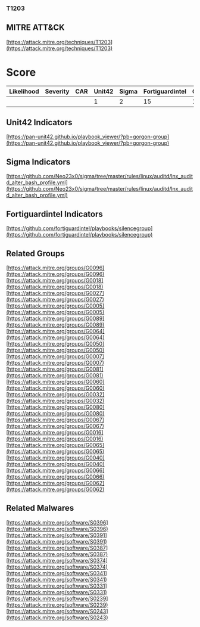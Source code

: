 
### T1203
## MITRE ATT&CK
[https://attack.mitre.org/techniques/T1203](https://attack.mitre.org/techniques/T1203)

# Score

| Likelihood | Severity | CAR | Unit42 | Sigma | Fortiguardintel | Groups | Malwares | Tools |
| ---------- | -------- | --- | ------ | ----- | --------------- | ---  | --- | --- |
 |   |   |   | 1 | 2 | 15 | 18 | 8 |   |



## Unit42 Indicators

[https://pan-unit42.github.io/playbook_viewer/?pb=gorgon-group](https://pan-unit42.github.io/playbook_viewer/?pb=gorgon-group)
[]()


## Sigma Indicators

[https://github.com/Neo23x0/sigma/tree/master/rules/linux/auditd/lnx_auditd_alter_bash_profile.yml](https://github.com/Neo23x0/sigma/tree/master/rules/linux/auditd/lnx_auditd_alter_bash_profile.yml)
[]()


## Fortiguardintel Indicators

[https://github.com/fortiguardintel/playbooks/silencegroup](https://github.com/fortiguardintel/playbooks/silencegroup)
[]()


## Related Groups

[https://attack.mitre.org/groups/G0096](https://attack.mitre.org/groups/G0096)
[https://attack.mitre.org/groups/G0018](https://attack.mitre.org/groups/G0018)
[https://attack.mitre.org/groups/G0027](https://attack.mitre.org/groups/G0027)
[https://attack.mitre.org/groups/G0005](https://attack.mitre.org/groups/G0005)
[https://attack.mitre.org/groups/G0089](https://attack.mitre.org/groups/G0089)
[https://attack.mitre.org/groups/G0064](https://attack.mitre.org/groups/G0064)
[https://attack.mitre.org/groups/G0050](https://attack.mitre.org/groups/G0050)
[https://attack.mitre.org/groups/G0007](https://attack.mitre.org/groups/G0007)
[https://attack.mitre.org/groups/G0081](https://attack.mitre.org/groups/G0081)
[https://attack.mitre.org/groups/G0060](https://attack.mitre.org/groups/G0060)
[https://attack.mitre.org/groups/G0032](https://attack.mitre.org/groups/G0032)
[https://attack.mitre.org/groups/G0080](https://attack.mitre.org/groups/G0080)
[https://attack.mitre.org/groups/G0067](https://attack.mitre.org/groups/G0067)
[https://attack.mitre.org/groups/G0016](https://attack.mitre.org/groups/G0016)
[https://attack.mitre.org/groups/G0065](https://attack.mitre.org/groups/G0065)
[https://attack.mitre.org/groups/G0040](https://attack.mitre.org/groups/G0040)
[https://attack.mitre.org/groups/G0066](https://attack.mitre.org/groups/G0066)
[https://attack.mitre.org/groups/G0062](https://attack.mitre.org/groups/G0062)
[]()


## Related Malwares

[https://attack.mitre.org/software/S0396](https://attack.mitre.org/software/S0396)
[https://attack.mitre.org/software/S0391](https://attack.mitre.org/software/S0391)
[https://attack.mitre.org/software/S0387](https://attack.mitre.org/software/S0387)
[https://attack.mitre.org/software/S0374](https://attack.mitre.org/software/S0374)
[https://attack.mitre.org/software/S0341](https://attack.mitre.org/software/S0341)
[https://attack.mitre.org/software/S0331](https://attack.mitre.org/software/S0331)
[https://attack.mitre.org/software/S0239](https://attack.mitre.org/software/S0239)
[https://attack.mitre.org/software/S0243](https://attack.mitre.org/software/S0243)
[]()
